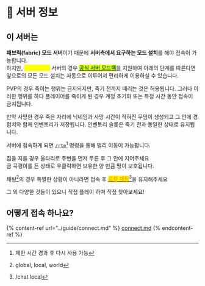 # 🍦 서버 정보

## 이 서버는

**패브릭(fabric) 모드 서버**이기 때문에 **서버측에서 요구하는 모드 설치**를 해야 접속이 가능합니다.\
하지만, <mark style="color:yellow;">**세상 피곤함**</mark> 서버의 경우 [<mark style="color:green;">**공식 서버 모드팩**</mark>](https://modrinth.com/modpack/so-tired)을 지원하여 아래의 단계를 따른다면 앞으로의 모든 모드 설치는 자동으로 이루어져 편리하게 이용하실 수 있습니다.

PVP의 경우 죽이는 행위는 금지되지만, 죽기 전까지 때리는 것은 허용됩니다. 그러나 이러한 행위를 하다 플레이어를 죽이게 된 경우 계정 초기화 또는 특정 시간 동안 접속이 금지됩니다.

만약 사망한 경우 죽은 자리에 닉네임과 사망 시간이 적혀진 무덤이 생성되고 그 안에 경험치와 함께 인벤토리가 저장됩니다. 인벤토리 슬롯은 죽기 전과 동일한 상태로 유지됩니다.

서버에 접속하게 되면 [`/rtp`](#user-content-fn-1)[^1] 명령을 통해 멀리 이동이 가능합니다.

집을 지을 경우 울타리로 주변을 먼저 두른 후 그 안에 지어주세요\
금 곡괭이를 든 상태로 우클릭하면 보유한 양 만큼 땅이 보호됩니다.

채팅[^2]의 경우 특별한 상황이 아니라면 접속 후 [<mark style="color:orange;">**로컬 채팅**</mark>](#user-content-fn-3)[^3]을 유지해주세요

그 외 다양한 것들이 있으니 직접 플레이 하며 직접 찾아보세요!

## 어떻게 접속 하나요?

{% content-ref url="../guide/connect.md" %}
[connect.md](../guide/connect.md)
{% endcontent-ref %}

[^1]: 제한 시간 경과 후 다시 사용 가능

[^2]: global, local, world

[^3]: /chat local
